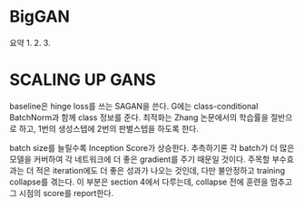 BigGAN
==
요약
1.
2.
3.

SCALING UP GANS
==
baseline은 hinge loss를 쓰는 SAGAN을 쓴다. G에는 class-conditional BatchNorm과 함께 class 정보를 준다.
최적화는 Zhang 논문에서의 학습률을 절반으로 하고, 1번의 생성스텝에 2번의 판별스텝을 하도록 한다.

batch size를 늘릴수록 Inception Score가 상승한다.
추측하기론 각 batch가 더 많은 모델을 커버하여 각 네트워크에 더 좋은 gradient를 주기 때문일 것이다.
주목할 부수효과는 더 적은 iteration에도 더 좋은 성과가 나오는 것인데, 다만 불안정하고 training collapse를 겪는다.
이 부분은 section 4에서 다루는데, collapse 전에 훈련을 멈추고 그 시점의 score를 report한다.




